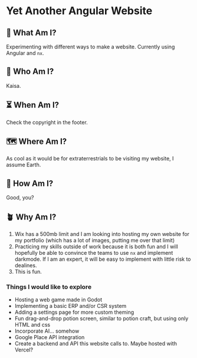 # Yet Another Angular Website

## 🤔 What Am I?

Experimenting with different ways to make a website. Currently using Angular and `nx`.

## 🫥 Who Am I?

Kaisa.

## ⏳ When Am I?

Check the copyright in the footer.

## 🗺️ Where Am I?

As cool as it would be for extraterrestrials to be visiting my website, I assume Earth.

## 👋 How Am I?

Good, you?

## 🪴 Why Am I?

1. Wix has a 500mb limit and I am looking into hosting my own website for my portfolio (which has a lot of images, putting me over that limit)
2. Practicing my skills outside of work because it is both fun and I will hopefully be able to convince the teams to use `nx` and implement darkmode. If I am an expert, it will be easy to implement with little risk to dealines.
3. This is fun.

### Things I would like to explore

- Hosting a web game made in Godot
- Implementing a basic ERP and/or CSR system
- Adding a settings page for more custom theming
- Fun drag-and-drop potion screen, similar to potion craft, but using only HTML and css
- Incorporate AI... somehow
- Google Place API integration
- Create a backend and API this website calls to. Maybe hosted with Vercel?
